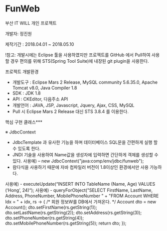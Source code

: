 # FunWeb
부산 IT WILL 개인 프로젝트

개발자: 정진원

제작기간 : 2018.04.01 ~ 2018.05.10

!참고: 개발시에는 Eclipse 툴을 사용하였지만 프로젝트를 GitHub 에서 Pull하여 사용할 경우 편의를 위해 STS(Spring Tool Suite)에 내장된 git plugin을 사용한다.

프로젝트 개발환경
- 개발도구 : Eclipse Mars 2 Release, MySQL community 5.6.35.0, Apache Tomcat v8.0, Java Compiler 1.8
- SDK : JDK 1.8
- API : CKEditor, 다음주소 API
- 개발언어 : JAVA, JSP, Javascript, Jquery, Ajax, CSS, MySQL
- Pull 시 Eclipse Mars 2 Release 대신 STS 3.8.4 를 이용한다.

핵심 구현 클래스***

※ JdbcContext

- JdbcTemplate 과 유사한 기능을 하며 데이터베이스 SQL문을 간편하게 실행 할 수 있도록 한다.
- JNDI 기술을 사용하여 Name값을 생성자에 입력하면 간단하게 객체를 생성할 수 있다.
사용예) – new JdbcContext("java:comp/env/jdbc/funweb");
- 람다식을 사용하기 때문에 자바 컴파일러 버전이 1.8이상인 환경에서만 사용 가능하다.

사용예) - executeUpdate(“INSERT INTO TableName (Name, Age) VALUES (‘Hong’, 24)“);
사용예) - queryForObject("SELECT FirstName, LastName, Address, PhoneNumber, MobilePhoneNumber "
		      + "FROM Account WHERE Idx = " + idx,
			rs -> {
				/* 회원 정보W를 DB에서 가져온다. */
				Account dto = new Account();
				dto.setFirstName(rs.getString(1));
				dto.setLastName(rs.getString(2));
				dto.setAddress(rs.getString(3));
				dto.setPhoneNumber(rs.getString(4));
				dto.setMobilePhoneNumber(rs.getString(5));
				return dto;
			});
